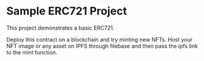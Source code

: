 # Sample ERC721 Project

This project demonstrates a basic ERC721. 

Deploy this contract on a blockchain and try minting new NFTs.
Host your NFT image or any asset on IPFS through filebase and then pass the ipfs link to the mint function.


